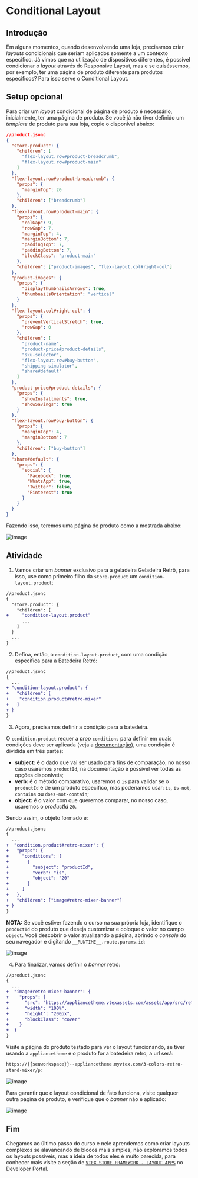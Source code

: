 # Conditional Layout

## Introdução

Em alguns momentos, quando desenvolvendo uma loja, precisamos criar _layouts_ condicionais que seriam aplicados somente a um contexto específico. Já vimos que na utilização de dispositivos diferentes, é possível condicionar o _layout_ através do Responsive Layout, mas e se quiséssemos, por exemplo, ter uma página de produto diferente para produtos específicos? Para isso serve o Conditional Layout.

## Setup opcional

Para criar um _layout_ condicional de página de produto é necessário, inicialmente, ter uma página de produto. Se você já não tiver definido um _template_ de produto para sua loja, copie o disponível abaixo:

```json
//product.jsonc
{
  "store.product": {
    "children": [
      "flex-layout.row#product-breadcrumb",
      "flex-layout.row#product-main"
    ]
  },
  "flex-layout.row#product-breadcrumb": {
    "props": {
      "marginTop": 20
    },
    "children": ["breadcrumb"]
  },
  "flex-layout.row#product-main": {
    "props": {
      "colGap": 9,
      "rowGap": 7,
      "marginTop": 4,
      "marginBottom": 7,
      "paddingTop": 7,
      "paddingBottom": 7,
      "blockClass": "product-main"
    },
    "children": ["product-images", "flex-layout.col#right-col"]
  },
  "product-images": {
    "props": {
      "displayThumbnailsArrows": true,
      "thumbnailsOrientation": "vertical"
    }
  },
  "flex-layout.col#right-col": {
    "props": {
      "preventVerticalStretch": true,
      "rowGap": 0
    },
    "children": [
      "product-name",
      "product-price#product-details",
      "sku-selector",
      "flex-layout.row#buy-button",
      "shipping-simulator",
      "share#default"
    ]
  },
  "product-price#product-details": {
    "props": {
      "showInstallments": true,
      "showSavings": true
    }
  },
  "flex-layout.row#buy-button": {
    "props": {
      "marginTop": 4,
      "marginBottom": 7
    },
    "children": ["buy-button"]
  },
  "share#default": {
    "props": {
      "social": {
        "Facebook": true,
        "WhatsApp": true,
        "Twitter": false,
        "Pinterest": true
      }
    }
  }
}
```

Fazendo isso, teremos uma página de produto como a mostrada abaixo:

![image](https://user-images.githubusercontent.com/18701182/90407144-84650180-e07c-11ea-9036-838d4d662ba1.png)

## Atividade

1. Vamos criar um _banner_ exclusivo para a geladeira Geladeira Retrô, para isso, use como primeiro filho da `store.product` um `condition-layout.product`:

```diff
//product.jsonc
{
  "store.product": {
    "children": [
+     "condition-layout.product"
      ...
    ]
  }
  ...
}
```

2. Defina, então, o `condition-layout.product`, com uma condição específica para a Batedeira Retrô:

```diff
//product.jsonc
{
  ...
+ "condition-layout.product": {
+   "children": [
+    "condition.product#retro-mixer"
+   ]
+ }
}

```

3. Agora, precisamos definir a condição para a batedeira.

O `condition.product` requer a _prop_ `conditions` para definir em quais condições deve ser aplicada (veja a [documentação](https://developers.vtex.com/docs/vtex-condition-layout)), uma condição é dividida em três partes:

- **subject:** é o dado que vai ser usado para fins de comparação, no nosso caso usaremos `productId`, na documentação é possível ver todas as opções disponíveis;
- **verb:** é o método comparativo, usaremos o `is` para validar se o `productId` é de um produto específico, mas poderíamos usar: `is`, `is-not`, `contains` ou `does-not-contain`;
- **object:** é o valor com que queremos comparar, no nosso caso, usaremos o _productId_ `20`.

Sendo assim, o objeto formado é:

```diff
//product.jsonc
{
  ...
+  "condition.product#retro-mixer": {
+   "props": {
+     "conditions": [
+       {
+         "subject": "productId",
+         "verb": "is",
+         "object": "20"
+       }
+     ]
+   },
+   "children": ["image#retro-mixer-banner"]
+ }
}
```

**NOTA:** Se você estiver fazendo o curso na sua própria loja, identifique o `productId` do produto que deseja customizar e coloque o valor no campo `object`. Você descobrir o valor atualizando a página, abrindo o _console_ do seu navegador e digitando `__RUNTIME__.route.params.id`:

![image](https://user-images.githubusercontent.com/18701182/90410392-aeb8be00-e080-11ea-8880-f5470c4e5d00.png)

4. Para finalizar, vamos definir o _banner_ retrô:

```diff
//product.jsonc
{
  ...
+  "image#retro-mixer-banner": {
+    "props": {
+      "src": "https://appliancetheme.vtexassets.com/assets/app/src/retroimage___92a8271aac7c51d2059193bdbe019016.jpg",
+      "width": "100%",
+      "height": "200px",
+      "blockClass": "cover"
+    }
+  }
}
```

Visite a página do produto testado para ver o layout funcionando, se tiver usando a `appliancetheme` e o produto for a batedeira retro, a url será:

`https://{{seuworkspace}}--appliancetheme.myvtex.com/3-colors-retro-stand-mixer/p`:

![image](https://user-images.githubusercontent.com/43679629/93816475-f6a5a480-fc2d-11ea-80e9-45f4b7907007.png)

Para garantir que o layout condicional de fato funciona, visite qualquer outra página de produto, e verifique que o _banner_ não é aplicado:

![image](https://user-images.githubusercontent.com/18701182/90412377-68b12980-e083-11ea-86a8-99495acfd997.png)

## Fim

Chegamos ao último passo do curso e nele aprendemos como criar layouts complexos se alavancando de blocos mais simples, não exploramos todos os layouts possíveis, mas a ideia de todos eles é muito parecida, para conhecer mais visite a seção de [`VTEX STORE FRAMEWORK - LAYOUT APPS`](https://developers.vtex.com/docs/vtex-condition-layout) no Developer Portal.
